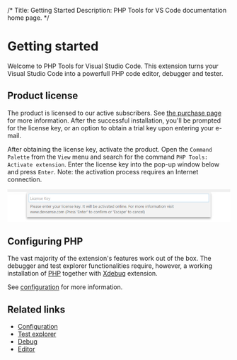 /*
Title: Getting Started
Description: PHP Tools for VS Code documentation home page.
*/

# Getting started

Welcome to PHP Tools for Visual Studio Code. This extension turns your Visual Studio Code into a powerfull PHP code editor, debugger and tester.

## Product license

The product is licensed to our active subscribers. See [the purchase page](https://www.devsense.com/purchase) for more information. After the successful installation, you'll be prompted for the license key, or an option to obtain a trial key upon entering your e-mail.

After obtaining the license key, activate the product. Open the `Command Palette` from the `View` menu and search for the command `PHP Tools: Activate extension`. Enter the license key into the pop-up window below and press `Enter`. Note: the activation process requires an Internet connection.

![Enter License Key](imgs/enter-license-key.png)

## Configuring PHP

The vast majority of the extension's features work out of the box. The debugger and test explorer functionalities require, however, a working installation of [PHP](https://secure.php.net/) together with [Xdebug](https://xdebug.org/) extension.

See [configuration](/vscode/configuration) for more information.

## Related links

- [Configuration](/vscode/configuration)
- [Test explorer](/vscode/test-explorer)
- [Debug](/vscode/debug)
- [Editor](/vscode/editor)
